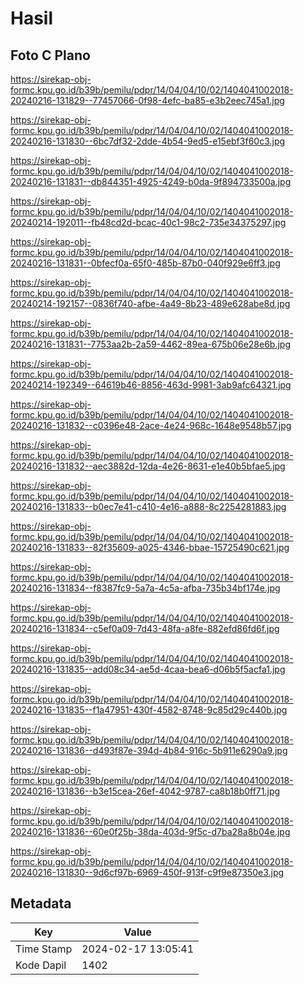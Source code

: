 # Hasil

## Foto C Plano

https://sirekap-obj-formc.kpu.go.id/b39b/pemilu/pdpr/14/04/04/10/02/1404041002018-20240216-131829--77457066-0f98-4efc-ba85-e3b2eec745a1.jpg

https://sirekap-obj-formc.kpu.go.id/b39b/pemilu/pdpr/14/04/04/10/02/1404041002018-20240216-131830--6bc7df32-2dde-4b54-9ed5-e15ebf3f60c3.jpg

https://sirekap-obj-formc.kpu.go.id/b39b/pemilu/pdpr/14/04/04/10/02/1404041002018-20240216-131831--db844351-4925-4249-b0da-9f894733500a.jpg

https://sirekap-obj-formc.kpu.go.id/b39b/pemilu/pdpr/14/04/04/10/02/1404041002018-20240214-192011--fb48cd2d-bcac-40c1-98c2-735e34375297.jpg

https://sirekap-obj-formc.kpu.go.id/b39b/pemilu/pdpr/14/04/04/10/02/1404041002018-20240216-131831--0bfecf0a-65f0-485b-87b0-040f929e6ff3.jpg

https://sirekap-obj-formc.kpu.go.id/b39b/pemilu/pdpr/14/04/04/10/02/1404041002018-20240214-192157--0836f740-afbe-4a49-8b23-489e628abe8d.jpg

https://sirekap-obj-formc.kpu.go.id/b39b/pemilu/pdpr/14/04/04/10/02/1404041002018-20240216-131831--7753aa2b-2a59-4462-89ea-675b06e28e6b.jpg

https://sirekap-obj-formc.kpu.go.id/b39b/pemilu/pdpr/14/04/04/10/02/1404041002018-20240214-192349--64619b46-8856-463d-9981-3ab9afc64321.jpg

https://sirekap-obj-formc.kpu.go.id/b39b/pemilu/pdpr/14/04/04/10/02/1404041002018-20240216-131832--c0396e48-2ace-4e24-968c-1648e9548b57.jpg

https://sirekap-obj-formc.kpu.go.id/b39b/pemilu/pdpr/14/04/04/10/02/1404041002018-20240216-131832--aec3882d-12da-4e26-8631-e1e40b5bfae5.jpg

https://sirekap-obj-formc.kpu.go.id/b39b/pemilu/pdpr/14/04/04/10/02/1404041002018-20240216-131833--b0ec7e41-c410-4e16-a888-8c2254281883.jpg

https://sirekap-obj-formc.kpu.go.id/b39b/pemilu/pdpr/14/04/04/10/02/1404041002018-20240216-131833--82f35609-a025-4346-bbae-15725490c621.jpg

https://sirekap-obj-formc.kpu.go.id/b39b/pemilu/pdpr/14/04/04/10/02/1404041002018-20240216-131834--f8387fc9-5a7a-4c5a-afba-735b34bf174e.jpg

https://sirekap-obj-formc.kpu.go.id/b39b/pemilu/pdpr/14/04/04/10/02/1404041002018-20240216-131834--c5ef0a09-7d43-48fa-a8fe-882efd86fd6f.jpg

https://sirekap-obj-formc.kpu.go.id/b39b/pemilu/pdpr/14/04/04/10/02/1404041002018-20240216-131835--add08c34-ae5d-4caa-bea6-d06b5f5acfa1.jpg

https://sirekap-obj-formc.kpu.go.id/b39b/pemilu/pdpr/14/04/04/10/02/1404041002018-20240216-131835--f1a47951-430f-4582-8748-9c85d29c440b.jpg

https://sirekap-obj-formc.kpu.go.id/b39b/pemilu/pdpr/14/04/04/10/02/1404041002018-20240216-131836--d493f87e-394d-4b84-916c-5b911e6290a9.jpg

https://sirekap-obj-formc.kpu.go.id/b39b/pemilu/pdpr/14/04/04/10/02/1404041002018-20240216-131836--b3e15cea-26ef-4042-9787-ca8b18b0ff71.jpg

https://sirekap-obj-formc.kpu.go.id/b39b/pemilu/pdpr/14/04/04/10/02/1404041002018-20240216-131836--60e0f25b-38da-403d-9f5c-d7ba28a8b04e.jpg

https://sirekap-obj-formc.kpu.go.id/b39b/pemilu/pdpr/14/04/04/10/02/1404041002018-20240216-131830--9d6cf97b-6969-450f-913f-c9f9e87350e3.jpg


## Metadata

| Key        | Value               |
| ---------- | ------------------- |
| Time Stamp | 2024-02-17 13:05:41 |
| Kode Dapil | 1402                |



